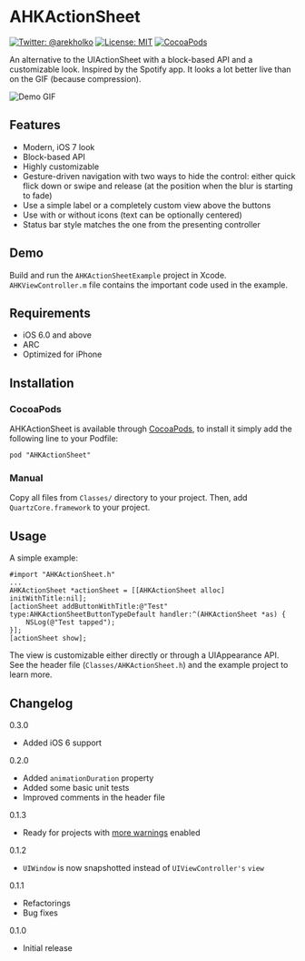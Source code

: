 # AHKActionSheet
[![Twitter: @arekholko](https://img.shields.io/badge/contact-@arekholko-red.svg?style=flat)](https://twitter.com/arekholko)
[![License: MIT](https://img.shields.io/badge/license-MIT-red.svg?style=flat)](https://github.com/fastred/AHKActionSheet/blob/master/LICENSE)
[![CocoaPods](https://img.shields.io/cocoapods/v/AHKActionSheet.svg?style=flat)](https://github.com/fastred/AHKActionSheet)

An alternative to the UIActionSheet with a block-based API and a customizable look. Inspired by the Spotify app. It looks a lot better live than on the GIF (because compression).

![Demo GIF](https://raw.githubusercontent.com/fastred/AHKActionSheet/master/example.gif)

## Features

 * Modern, iOS 7 look
 * Block-based API
 * Highly customizable
 * Gesture-driven navigation with two ways to hide the control: either quick flick down or swipe and release (at the position when the blur is starting to fade)
 * Use a simple label or a completely custom view above the buttons
 * Use with or without icons (text can be optionally centered)
 * Status bar style matches the one from the presenting controller

## Demo

Build and run the `AHKActionSheetExample` project in Xcode. `AHKViewController.m` file contains the important code used in the example.

## Requirements

 * iOS 6.0 and above
 * ARC
 * Optimized for iPhone

## Installation
### CocoaPods

AHKActionSheet is available through [CocoaPods](http://cocoapods.org), to install
it simply add the following line to your Podfile:

    pod "AHKActionSheet"
### Manual
Copy all files from `Classes/` directory to your project. Then, add `QuartzCore.framework` to your project.

## Usage
A simple example:

```obj-c
#import "AHKActionSheet.h"
...
AHKActionSheet *actionSheet = [[AHKActionSheet alloc] initWithTitle:nil];
[actionSheet addButtonWithTitle:@"Test" type:AHKActionSheetButtonTypeDefault handler:^(AHKActionSheet *as) {
    NSLog(@"Test tapped");
}];
[actionSheet show];
```

The view is customizable either directly or through a UIAppearance API. See the header file (`Classes/AHKActionSheet.h`) and the example project to learn more.

## Changelog

0.3.0

* Added iOS 6 support

0.2.0

* Added `animationDuration` property
* Added some basic unit tests
* Improved comments in the header file

0.1.3

* Ready for projects with [more warnings](https://github.com/boredzo/Warnings-xcconfig/wiki/Warnings-Explained) enabled

0.1.2

* `UIWindow` is now snapshotted instead of `UIViewController's` `view`

0.1.1

* Refactorings
* Bug fixes

0.1.0

* Initial release
